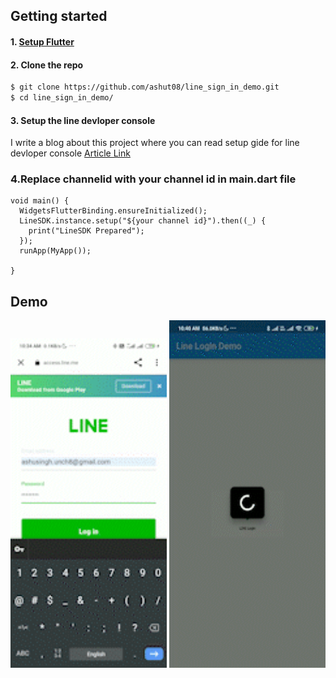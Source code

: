## Getting started

#### 1. [Setup Flutter](https://flutter.dev/docs/get-started/install)

#### 2. Clone the repo

```sh
$ git clone https://github.com/ashut08/line_sign_in_demo.git
$ cd line_sign_in_demo/
```

#### 3. Setup the line devloper console 
I write a blog about this project where you can read setup gide for line devloper console 
 [Article Link](https://ashuflutterdev.medium.com/flutter-implement-line-singin-in-for-mobile-apps-f64e41831aae)
### 4.Replace channelid with your channel id in <b>main.dart</b> file
```
void main() {
  WidgetsFlutterBinding.ensureInitialized();
  LineSDK.instance.setup("${your channel id}").then((_) {
    print("LineSDK Prepared");
  });
  runApp(MyApp());

}
```


## Demo
<p>
<img src="https://raw.githubusercontent.com/ashut08/line_sign_in_demo/main/screenshot/1_12qd4UAUcTufffYgJ4X3qw.gif" alt="feed example" width="250">
<img src="https://raw.githubusercontent.com/ashut08/line_sign_in_demo/main/screenshot/1_tB759AX2l_WZSLAueThytA.gif" alt="upload photo example" width="250">


</p>
